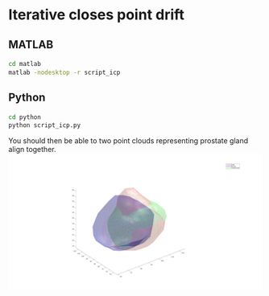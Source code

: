 # Iterative closes point drift

## MATLAB
```bash
cd matlab  
matlab -nodesktop -r script_icp  
```

## Python
```bash 
cd python  
python script_icp.py  
```

You should then be able to two point clouds representing prostate gland align together.
![icp_prostate](data/icp_prostate.jpg)
